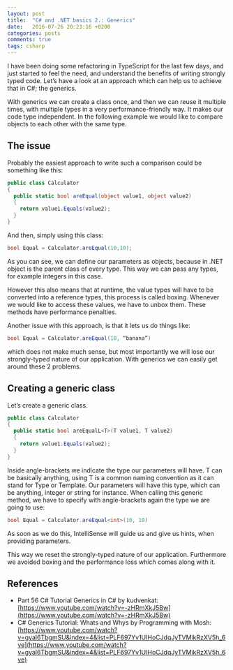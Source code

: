 ```yaml
---
layout: post
title:  "C# and .NET basics 2.: Generics"
date:   2016-07-26 20:23:16 +0200
categories: posts
comments: true
tags: csharp
---
```

I have been doing some refactoring in TypeScript for the last few days, and just started to feel the need, and understand the benefits of writing strongly typed code. Let’s have a look at an approach which can help us to achieve that in C#; the generics.

With generics we can create a class once, and then we can reuse it multiple times, with multiple types in a very performance-friendly way. It makes our code type independent.
In the following example we would like to compare objects to each other with the same type.

## The issue
Probably the easiest approach to write such a comparison could be something like this:

```csharp
public class Calculator
{
  public static bool areEqual(object value1, object value2)
  {
    return value1.Equals(value2);
  }
}
```

And then, simply using this class:

```csharp
bool Equal = Calculator.areEqual(10,10);
```

As you can see, we can define our parameters as objects, because in .NET object is the parent class of every type. This way we can pass any types, for example integers in this case.

However this also means that at runtime, the value types will have to be converted into a reference types, this process is called boxing. Whenever we would like to access these values, we have to unbox them. These methods have performance penalties.

Another issue with this approach, is that it lets us do things like:

```csharp
bool Equal = Calculator.areEqual(10, “banana”)
```

which does not make much sense, but most importantly we will lose our strongly-typed nature of our application.
With generics we can easily get around these 2 problems.

## Creating a generic class
Let’s create a generic class.

```csharp
public class Calculator
{
  public static bool areEqualL<T>(T value1, T value2)
  {
    return value1.Equals(value2);
  }
}
```

Inside angle-brackets we indicate the type our parameters will have. T can be basically anything, using T is a common naming convention as it can stand for Type or Template. Our parameters will have this type, which can be anything, integer or string for instance.
When calling this generic method, we have to specify with angle-brackets again the type we are going to use:

```csharp
bool Equal = Calculator.areEqual<int>(10, 10)
```

As soon as we do this, IntelliSense will guide us and give us hints, when providing parameters.

This way we reset the strongly-typed nature of our application. Furthermore we avoided boxing and the performance loss which comes along with it.

## References
  - Part 56 C# Tutorial Generics in C# by kudvenkat: [https://www.youtube.com/watch?v=-zHRmXkJ5Bw](https://www.youtube.com/watch?v=-zHRmXkJ5Bw)
  - C# Generics Tutorial: Whats and Whys by Programming with Mosh: [https://www.youtube.com/watch?v=gyal6TbgmSU&index=4&list=PLF697Yv1UIHoCJdqJyTVMikRzXV5h_6ve](https://www.youtube.com/watch?v=gyal6TbgmSU&index=4&list=PLF697Yv1UIHoCJdqJyTVMikRzXV5h_6ve)